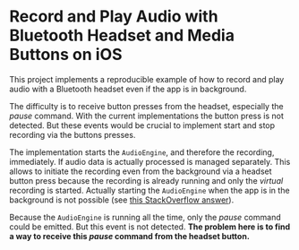 # Record and Play Audio with Bluetooth Headset and Media Buttons on iOS

This project implements a reproducible example of how to record and play audio with a Bluetooth headset even if the app is in background.

The difficulty is to receive button presses from the headset, especially the _pause_ command.
With the current implementations the button press is not detected. But these events would be crucial to implement start and stop recording via the buttons presses.

The implementation starts the `AudioEngine`, and therefore the recording, immediately. If audio data is actually processed is managed separately. This allows to initiate the recording even from the background via a headset button press because the recording is already running and only the _virtual_ recording is started. Actually starting the `AudioEngine` when the app is in the background is not possible (see [this StackOverflow answer](https://stackoverflow.com/a/61347295/8170620)).

Because the `AudioEngine` is running all the time, only the _pause_ command could be emitted. But this event is not detected. **The problem here is to find a way to receive this _pause_ command from the headset button.**
